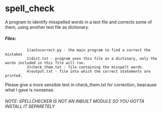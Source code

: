 # spell_check
A program to identify misspelled words in a text file and corrects some of them, using another text file as dictionary.

##### Files: 
              1)autocorrect.py - the main program to find a correct the mistakes
              2)dict.txt - program uses this file as a dictinary, only the words included in this file will run.
              3)check_them.txt - file containing the misspelt words.
              4)output.txt - file into which the correct statements are printed.

Please give a more sensible text in check_them.txt for correction, beacause what I gave is nonsense. 

###### NOTE: SPELLCHECKER IS NOT AN INBUILT MODULE SO YOU GOTTA INSTALL IT SEPARETELY
